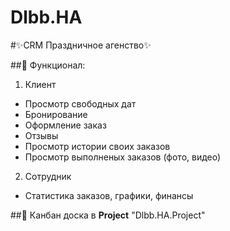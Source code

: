 # Dlbb.HA
#✨CRM Праздничное агенство✨

##🚩 Функционал:

1. Клиент <br>
- Просмотр свободных дат
- Бронирование
- Оформление заказ
- Отзывы
- Просмотр истории своих заказов
- Просмотр выполненых заказов (фото, видео)

2. Сотрудник <br>
- Статистика заказов, графики, финансы


##🏬 Канбан доска в **Project** "Dlbb.HA.Project"
